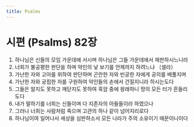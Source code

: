 ```yaml
---
title: Psalms
---
```


# 시편 (Psalms) 82장
1. 하나님은 신들의 모임 가운데에 서시며 하나님은 그들 가운데에서 재판하시느니라
1. 너희가 불공평한 판단을 하며 악인의 낯 보기를 언제까지 하려느냐 （셀라）
1. 가난한 자와 고아를 위하여 판단하며 곤란한 자와 빈궁한 자에게 공의를 베풀지며
1. 가난한 자와 궁핍한 자를 구원하여 악인들의 손에서 건질지니라 하시는도다
1. 그들은 알지도 못하고 깨닫지도 못하여 흑암 중에 왕래하니 땅의 모든 터가 흔들리도다
1. 내가 말하기를 너희는 신들이며 다 지존자의 아들들이라 하였으나
1. 그러나 너희는 사람처럼 죽으며 고관의 하나 같이 넘어지리로다
1. 하나님이여 일어나사 세상을 심판하소서 모든 나라가 주의 소유이기 때문이니이다